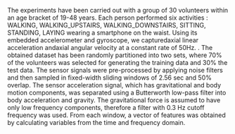 The experiments have been carried out with a group of 30 volunteers within an age bracket of 19-48 years. Each person performed six activities : WALKING, WALKING_UPSTAIRS, WALKING_DOWNSTAIRS, SITTING, STANDING, LAYING wearing a smartphone on the waist. Using its embedded accelerometer and gyroscope, we capturedaxial linear acceleration andaxial angular velocity at a constant rate of 50Hz. . The obtained dataset has been randomly partitioned into two sets, where 70% of the volunteers was selected for generating the training data and 30% the test data.
The sensor signals  were pre-processed by applying noise filters and then sampled in fixed-width sliding windows of 2.56 sec and 50% overlap. The sensor acceleration signal, which has gravitational and body motion components, was separated using a Butterworth low-pass filter into body acceleration and gravity. The gravitational force is assumed to have only low frequency components, therefore a filter with 0.3 Hz cutoff frequency was used. From each window, a vector of features was obtained by calculating variables from the time and frequency domain.
